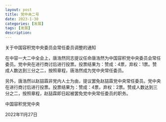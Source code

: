 ```yaml
---
layout: post
title: 党中央二号
date: 2023-1-30
categories: [发展]
tags: [发展]
description: 
---
```


<p>关于中国容积党中央委员会常任委员调整的通知</p>

在中容一大二中全会上，唐浩然同志提议任命唐浩然为中国容积党中央委员会常任委员。党中央在进行商讨后进行投票。投票结果为：赞成：4票，弃权：1票。赞成人数达到三分之二，按照章程，唐浩然成为党中央常任委员。

另外，唐浩然以赵喆霖非党内人士为由，提议罢免赵喆霖党中央常任委员。党中央在进行商讨后进行投票。投票结果为：赞成：4票，弃权：2票。赞成人数达到三分之二，按照章程，赵喆霖即日起被罢免党中央常任委员的职务。

中国容积党党中央

2022年11月27日
